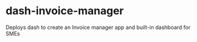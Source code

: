 # dash-invoice-manager
Deploys dash to create an Invoice manager app and built-in dashboard for SMEs
